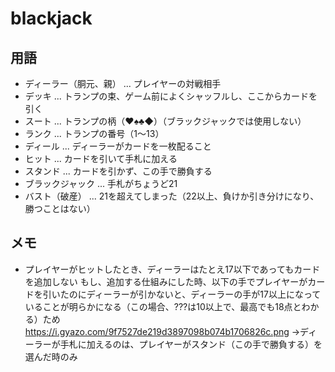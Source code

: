 # blackjack

## 用語
- ディーラー（胴元、親） ... プレイヤーの対戦相手
- デッキ ... トランプの束、ゲーム前によくシャッフルし、ここからカードを引く
- スート ... トランプの柄（♥♠♣◆）（ブラックジャックでは使用しない）
- ランク ... トランプの番号（1〜13）
- ディール ... ディーラーがカードを一枚配ること
- ヒット ... カードを引いて手札に加える
- スタンド ... カードを引かず、この手で勝負する
- ブラックジャック ... 手札がちょうど21
- バスト（破産） ... 21を超えてしまった（22以上、負けか引き分けになり、勝つことはない）

## メモ
- プレイヤーがヒットしたとき、ディーラーはたとえ17以下であってもカードを追加しない
    もし、追加する仕組みにした時、以下の手でプレイヤーがカードを引いたのにディーラーが引かないと、ディーラーの手が17以上になっていることが明らかになる（この場合、???は10以上で、最高でも18点とわかる）ため
    https://i.gyazo.com/9f7527de219d3897098b074b1706826c.png
    →ディーラーが手札に加えるのは、プレイヤーがスタンド（この手で勝負する）を選んだ時のみ
